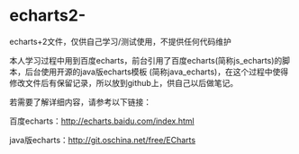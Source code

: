 # echarts2-
echarts+2文件，仅供自己学习/测试使用，不提供任何代码维护

本人学习过程中用到百度echarts，前台引用了百度echarts(简称js_echarts)的脚本，后台使用开源的java版echarts模板
(简称java_echarts)，在这个过程中使得修改文件后有保留记录，所以放到github上，供自己以后做笔记。

若需要了解详细内容，请参考以下链接：

百度echarts：http://echarts.baidu.com/index.html

java版echarts：http://git.oschina.net/free/ECharts

